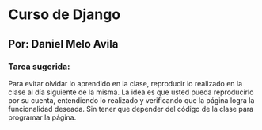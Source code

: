 # Curso de Django 
## Por: Daniel Melo Avila

### Tarea sugerida:

Para evitar olvidar lo aprendido en la clase, reproducir lo realizado en la clase al día siguiente de la misma. La idea es que usted pueda reproducirlo por su cuenta, entendiendo lo realizado y verificando que la página logra la funcionalidad deseada. Sin tener que depender del código de la clase para programar la página.

